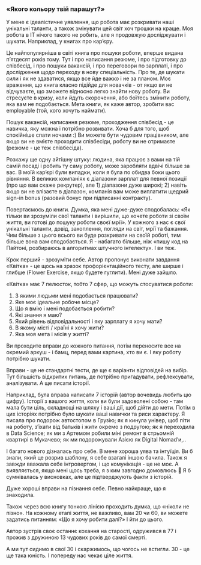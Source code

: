 ### «Якого кольору твій парашут?»

У мене є ідеалістичне уявлення, що робота має розкривати наші унікальні таланти, а також змінувати цей світ хоч трошки на краще. Моя робота в ІТ нічого такого не робить, але я продовжую досліджувати і шукати. Наприклад, у книгах про карʼєру.

Це найпопулярніша в світі книга про пошуки роботи, вперше видана пʼятдесят років тому. Тут і про написання резюме, і про підготовку до співбесід, і про пошуки вакансій, і про переговори по зарплаті, і про дослідження щодо переходу в нову спеціальність. Про те, де шукати сили і як не здаватися, якщо все йде важко і не за планом. Моє враження, що книга класно підійде для новачків - от якщо ви не відчуваєте, що зможете відносно легко знайти нову роботу. Ви стресуєте в кризу, коли йдуть скорочення, або боїтесь змінити роботу, яка вам не подобається. Мета книги, як каже автор, зробити вас employable (той, кого хочуть наймати).

Пошук вакансій, написання резюме, проходження співбесід - це навичка, яку можна і потрібно розвивати. Хоча б для того, щоб спокійніше спати ночами :) Ви можете бути чудовим працівником, але якщо ви не вмієте проходити співбесіди, роботу ви не отримаєте (резюме - це теж співбесіда).

Розкажу ще одну айтішну штуку: людина, яка працює з вами на тій самій посаді і робить ту саму роботу, може заробляти вдвічі більше за вас. В моїй карʼєрі були випадки, коли я була по обидва боки цього рівняння. В великих компаніях є діапазони зарплат для певної позиції (про що вам скаже рекрутер), але 1) діапазони дуже широкі; 2) навіть якщо ви не влізаєте в діапазон, компанія вам може виплатити щедрий sign-in bonus (разовий бонус при підписанні контракту).

Повертаємось до книги. Думка, яка мені дуже-дуже сподобалась: «Як тільки ви зрозуміли свої таланти і вирішили, що хочете роботи зі своїм життя, ви готові до пошуку роботи своєї мрії». У кожного з нас є свої унікальні таланти, довід, захоплення, погляди на світ, мрії та бажання. Чим більше з цього всього ви буде розкривати на своїй роботі, тим більше вона вам сподобається. Я - набагато більше, ніж «пишу код на Пайтоні, розбираюсь в алгоритмах штучного інтелекту». І ви теж.

Крок перший - зрозуміти себе. Автор пропонує виконати завдання «Квітка» - це щось на зразок профорієнтаційного тесту, але ширше і глибше (Flower Exercise, якщо будете гуглити). Мені дуже зайшло.

«Квітка» має 7 пелюсток, тобто 7 сфер, що можуть стосуватися роботи:

1. З якими людьми мені подобається працювати?
2. Яке моє ідеальне робоче місце?
3. Що я вмію і мені подобається робити?
4. Які знання я маю?
5. Який рівень відповідальності і яку зарплату я хочу мати?
6. В якому місті / країні я хочу жити?
7. Яка моя мета і місія у житті?

Ви проходите вправи до кожного питання, потім переносите все на окремий аркуш - і бамц, перед вами картина, хто ви є. І яку роботу потрібно шукати.

Вправи - це не стандартні тести, де ще є варіанти відповідей на вибір. Тут більшість відкритих питань, де потрібно пригадувати, рефлексувати, аналізувати. А ще писати історії.

Наприклад, була вправа написати 7 історій (автор вочевидь любить цю цифру). Історії з вашого життя, коли ви були задоволені собою - там мала бути ціль, складнощі на шляху і ваші дії, щоб дійти до мети. Потім в цих історіях потрібно було шукати ваші навички та риси характеру. Я писала про подорож автостопом в Грузію; як я кинула універ, щоб піти на роботу, зʼїхати від батьків і жити окремо з подругою; як я переходила в Data Science; як ми з Артемом робили міні ремонт в стрьомній квартирі в Мукачево; як ми подорожували Азією як Digital Nomadʼи,..

І багато нового дізналась про себе. В мене хороша уява та інтуїція. Ви б знали, який це розрив шаблону, я себе взагалі іншою бачила. Також я завжди вважала себе інтровертом, і що комунікація - це не моє. А виявляється, якщо мені щось треба, я з ким завгодно домовлюсь 🌚
Я б сумнівалась у висновках, але це підтверджують факти з історій.

Дуже хороші вправи на пізнання себе. Певно найкраще, що я знаходила.

Також через всю книгу тонкою лінією проходить думка, що «ніколи не пізно». На кожному етапі життя, не важливо, вам 20 чи 60, ви можете задатись питанням: «Що я хочу робити далі?» І йти до цього.

Автор зустрів своє останнє кохання на старості, одружився в 77 і прожив з дружиною 13 чудових років до самої смерті.

А ми тут сидимо в свої 30 і скаржимось, що чогось не встигли. 30 - це ще така юність. І попереду нас чекає ціле життя.
